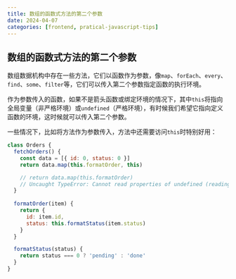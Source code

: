 ```yaml
---
title: 数组的函数式方法的第二个参数
date: 2024-04-07
categories: [frontend, pratical-javascript-tips]
---
```


## 数组的函数式方法的第二个参数

数组数据机构中存在一些方法，它们以函数作为参数，像`map`、`forEach`、`every`、`find`、`some`、`filter`等，它们可以传入第二个参数指定函数的执行环境。

作为参数传入的函数，如果不是箭头函数或绑定环境的情况下，其中`this`将指向全局变量（非严格环境）或`undefined`（严格环境），有时候我们希望它指向定义函数的环境，这时候就可以传入第二个参数。

一些情况下，比如将方法作为参数传入，方法中还需要访问`this`时特别好用：

```js
class Orders {
  fetchOrders() {
    const data = [{ id: 0, status: 0 }]
    return data.map(this.formatOrder, this)

    // return data.map(this.formatOrder)
    // Uncaught TypeError: Cannot read properties of undefined (reading 'formatStatus')
  }
  
  formatOrder(item) {
    return {
      id: item.id,
      status: this.formatStatus(item.status)
    }
  }

  formatStatus(status) {
    return status === 0 ? 'pending' : 'done'
  }
}
```